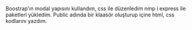 Boostrap'ın modal yapısını kullandım, css ile düzenledim nmp i express ile paketleri yükledim.
Public adında bir klaasör oluşturup içine html, css kodlarını yazdım.